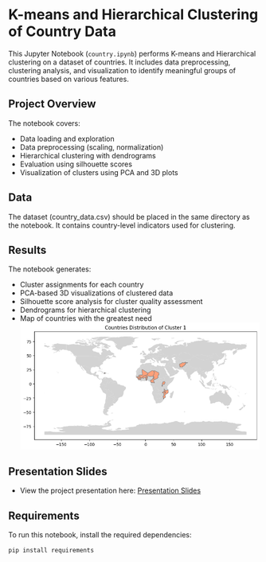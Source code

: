 # K-means and Hierarchical Clustering of Country Data

This Jupyter Notebook (`country.ipynb`) performs K-means and Hierarchical clustering on a dataset of countries. It includes data preprocessing, clustering analysis, and visualization to identify meaningful groups of countries based on various features.

## Project Overview

The notebook covers:
- Data loading and exploration
- Data preprocessing (scaling, normalization)
- Hierarchical clustering with dendrograms
- Evaluation using silhouette scores
- Visualization of clusters using PCA and 3D plots

## Data

The dataset (country_data.csv) should be placed in the same directory as the notebook.
It contains country-level indicators used for clustering.

## Results

The notebook generates:

- Cluster assignments for each country
- PCA-based 3D visualizations of clustered data
- Silhouette score analysis for cluster quality assessment
- Dendrograms for hierarchical clustering
- Map of countries with the greatest need
![Image Description](11.png)

## Presentation Slides

- View the project presentation here: [Presentation Slides](https://docs.google.com/presentation/d/1kqSzP4jR4UrOXZsSKay9vFsHb9rHyQJVM2P4i_OVAig/edit?usp=sharing)

## Requirements

To run this notebook, install the required dependencies:

```bash
pip install requirements

